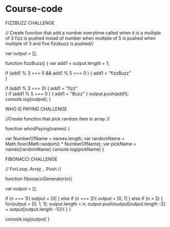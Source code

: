 # Course-code

FIZZBUZZ CHALLENGE

// Create function that add a number everytime called when it is a multiple of 3 fizz is pushed instad of number when multiple of 5 is pushed when multiple of 3 and five fizzbuzz is pushed//

var output = [];

function fizzBuzz() {
  var add1 = output.length + 1;

  if (add1 % 3 === 0 && add1 % 5 === 0 ) {
    add1 = "fizzBuzz"  
  }
 
  if (add1 % 3 === 0) {
    add1 = "fizz"  
  }
  if (add1 % 5 === 0 ) {
    add1 = "Buzz"
  }
  output.push(add1);
  console.log(output);
}



WHO IS PAYING CHALLENGE

//Create function that pick random item in array //

function whosPaying(names) {
  
  var NumberOfName = names.length;
  var randomName = Math.floor(Math.random() * NumberOfName);
  var pickName = names[randomName]
  console.log(pickName)
}


FIBONACCI CHALLENGE

// ForLoop, Array , .Push //

function fibonacciGenerator(n){
  
   var output = [];

  if (n === 1){
    output = [0]
  } 
  else if (n === 2){
    output = [0, 1]
  }
  else if (n > 2) {
    for(output = [0, 1, 1]; output.length < n; output.push(output[output.length -2] + output[output.length -1])){
   }
  }
   
console.log(output)
}
   



